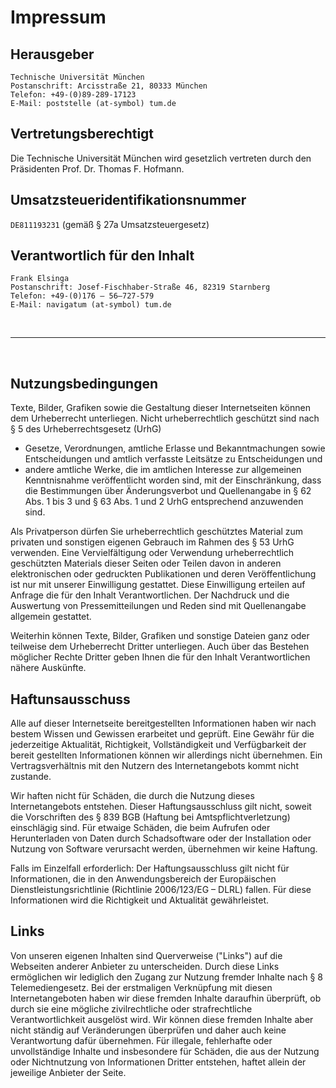 # Impressum

## Herausgeber

```plain
Technische Universität München
Postanschrift: Arcisstraße 21, 80333 München
Telefon: +49-(0)89-289-17123
E-Mail: poststelle (at-symbol) tum.de
```

## Vertretungsberechtigt

Die Technische Universität München wird gesetzlich vertreten durch den Präsidenten Prof. Dr. Thomas F. Hofmann.

## Umsatzsteueridentifikationsnummer

`DE811193231` (gemäß § 27a Umsatzsteuergesetz)

## Verantwortlich für den Inhalt

```plain
Frank Elsinga
Postanschrift: Josef-Fischhaber-Straße 46, 82319 Starnberg
Telefon: +49-(0)176 – 56–727-579
E-Mail: navigatum (at-symbol) tum.de
```

<br>

---

<br>

## Nutzungsbedingungen

Texte, Bilder, Grafiken sowie die Gestaltung dieser Internetseiten können dem Urheberrecht unterliegen.
Nicht urheberrechtlich geschützt sind nach § 5 des Urheberrechtsgesetz (UrhG)

- Gesetze, Verordnungen, amtliche Erlasse und Bekanntmachungen sowie Entscheidungen und amtlich verfasste Leitsätze zu Entscheidungen und
- andere amtliche Werke, die im amtlichen Interesse zur allgemeinen Kenntnisnahme veröffentlicht worden sind, mit der Einschränkung, dass die Bestimmungen über Änderungsverbot und Quellenangabe in § 62 Abs. 1 bis 3 und § 63 Abs. 1 und 2 UrhG entsprechend anzuwenden sind.

Als Privatperson dürfen Sie urheberrechtlich geschütztes Material zum privaten und sonstigen eigenen Gebrauch im Rahmen des § 53 UrhG verwenden.
Eine Vervielfältigung oder Verwendung urheberrechtlich geschützten Materials dieser Seiten oder Teilen davon in anderen elektronischen oder gedruckten Publikationen und deren Veröffentlichung ist nur mit unserer Einwilligung gestattet.
Diese Einwilligung erteilen auf Anfrage die für den Inhalt Verantwortlichen.
Der Nachdruck und die Auswertung von Pressemitteilungen und Reden sind mit Quellenangabe allgemein gestattet.

Weiterhin können Texte, Bilder, Grafiken und sonstige Dateien ganz oder teilweise dem Urheberrecht Dritter unterliegen.
Auch über das Bestehen möglicher Rechte Dritter geben Ihnen die für den Inhalt Verantwortlichen nähere Auskünfte.

## Haftunsausschuss

Alle auf dieser Internetseite bereitgestellten Informationen haben wir nach bestem Wissen und Gewissen erarbeitet und geprüft.
Eine Gewähr für die jederzeitige Aktualität, Richtigkeit, Vollständigkeit und Verfügbarkeit der bereit gestellten Informationen können wir allerdings nicht übernehmen.
Ein Vertragsverhältnis mit den Nutzern des Internetangebots kommt nicht zustande.

Wir haften nicht für Schäden, die durch die Nutzung dieses Internetangebots entstehen.
Dieser Haftungsausschluss gilt nicht, soweit die Vorschriften des § 839 BGB (Haftung bei Amtspflichtverletzung) einschlägig sind.
Für etwaige Schäden, die beim Aufrufen oder Herunterladen von Daten durch Schadsoftware oder der Installation oder Nutzung von Software verursacht werden, übernehmen wir keine Haftung.

Falls im Einzelfall erforderlich: Der Haftungsausschluss gilt nicht für Informationen, die in den Anwendungsbereich der Europäischen Dienstleistungsrichtlinie (Richtlinie 2006/123/EG – DLRL) fallen.
Für diese Informationen wird die Richtigkeit und Aktualität gewährleistet.

## Links

Von unseren eigenen Inhalten sind Querverweise ("Links") auf die Webseiten anderer Anbieter zu unterscheiden.
Durch diese Links ermöglichen wir lediglich den Zugang zur Nutzung fremder Inhalte nach § 8 Telemediengesetz.
Bei der erstmaligen Verknüpfung mit diesen Internetangeboten haben wir diese fremden Inhalte daraufhin überprüft, ob durch sie eine mögliche zivilrechtliche oder strafrechtliche Verantwortlichkeit ausgelöst wird.
Wir können diese fremden Inhalte aber nicht ständig auf Veränderungen überprüfen und daher auch keine Verantwortung dafür übernehmen.
Für illegale, fehlerhafte oder unvollständige Inhalte und insbesondere für Schäden, die aus der Nutzung oder Nichtnutzung von Informationen Dritter entstehen, haftet allein der jeweilige Anbieter der Seite.
